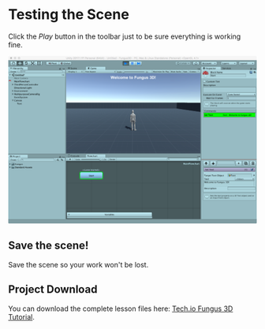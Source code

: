 # Testing the Scene

Click the _Play_ button in the toolbar just to be sure everything is working fine.

![Testing the Scene](../../images/lesson01/pic19_test_scene.png "Testing the Scene")

## Save the scene!

Save the scene so your work won't be lost.

## Project Download

You can download the complete lesson files here: [Tech.io Fungus 3D Tutorial](https://github.com/marcosecchi/techio-tutorial-fungus-pickups/archive/part_01.zip).
